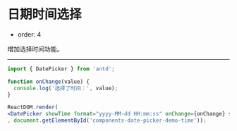 # 日期时间选择

- order: 4

增加选择时间功能。

---

````jsx
import { DatePicker } from 'antd';

function onChange(value) {
  console.log('选择了时间：', value);
}

ReactDOM.render(
<DatePicker showTime format="yyyy-MM-dd HH:mm:ss" onChange={onChange} style={{width: 160}} />
, document.getElementById('components-date-picker-demo-time'));
````
